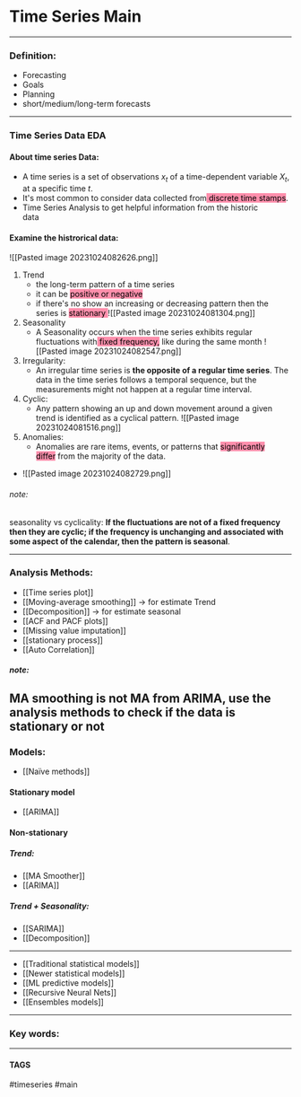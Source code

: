 # Time Series Main 


---
### Definition:
- Forecasting
- Goals
- Planning
- short/medium/long-term forecasts

---
### Time Series Data EDA
#### About time series Data:
- A time series is a set of observations $x_t$ of a time-dependent variable $X_t$, at a specific time $t$.
- It's most common to consider data collected from<mark style="background: #FF5582A6;"> discrete time stamps</mark>.
- Time Series Analysis to get helpful information from the historic  
data


#### Examine the histrorical data:
![[Pasted image 20231024082626.png]]
1. Trend
	- the long-term pattern of a time series
	- it can be <mark style="background: #FF5582A6;">positive or negative</mark> 
	- if there's no show an increasing or decreasing pattern then the series is <mark style="background: #FF5582A6;">stationary </mark>
	![[Pasted image 20231024081304.png]]
2. Seasonality
	- A Seasonality occurs when the time series exhibits regular  
fluctuations with<mark style="background: #FF5582A6;"> fixed frequency,</mark> like during the same month
![[Pasted image 20231024082547.png]]
1. Irregularity:
	- An irregular time series is **the opposite of a regular time series**. The data in the time series follows a temporal sequence, but the measurements might not happen at a regular time interval.
1. Cyclic:
	- Any pattern showing an up and down movement around a given  
trend is identified as a cyclical pattern.
![[Pasted image 20231024081516.png]]
5. Anomalies:
	- Anomalies are rare items, events, or patterns that <mark style="background: #FF5582A6;">significantly  
differ</mark> from the majority of the data.

 - ![[Pasted image 20231024082729.png]]

###### note: 
seasonality vs cyclicality: **If the fluctuations are not of a fixed frequency then they are cyclic; if the frequency is unchanging and associated with some aspect of the calendar, then the pattern is seasonal**.

---
### Analysis Methods:
- [[Time series plot]]
- [[Moving-average smoothing]] -> for estimate Trend
- [[Decomposition]] ->  for estimate seasonal 
- [[ACF and PACF plots]]
- [[Missing value imputation]]
- [[stationary process]]
- [[Auto Correlation]]
##### note:
MA smoothing is not MA from ARIMA, use the analysis methods to check if the data is stationary or not 
---
### Models:
- [[Naïve methods]]
#### Stationary model 
- [[ARIMA]] 
#### Non-stationary 
##### Trend:
- [[MA Smoother]]
- [[ARIMA]]

##### Trend + Seasonality:
- [[SARIMA]]
- [[Decomposition]]


---
- [[Traditional statistical models]]
- [[Newer statistical models]]
- [[ML predictive models]]
- [[Recursive Neural Nets]]
- [[Ensembles models]]


---

### Key words:

---
#### TAGS
#timeseries #main